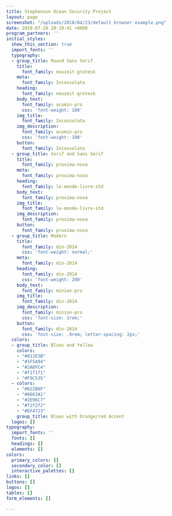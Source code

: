 ```yaml
---
title: Stephenson Ocean Security Project
layout: page
screenshot: "/uploads/2018/04/23/default browser example.png"
date: 2018-07-20 20:19:41 +0000
program_partners: ''
initial_styles:
  show_this_section: true
  import_fonts: ''
  typography:
  - group_title: Round Sans Serif
    title:
      font_family: neuzeit-grotesk
    meta:
      font_family: Inconsolata
    heading:
      font_family: neuzeit-grotesk
    body_text:
      font_family: acumin-pro
      css: 'font-weight: 100'
    img_title:
      font_family: Inconsolata
    img_description:
      font_family: acumin-pro
      css: 'font-weight: 100'
    button:
      font_family: Inconsolata
  - group_title: Serif and Sans Serif
    title:
      font_family: proxima-nova
    meta:
      font_family: proxima-nova
    heading:
      font_family: le-monde-livre-std
    body_text:
      font_family: proxima-nova
    img_title:
      font_family: le-monde-livre-std
    img_description:
      font_family: proxima-nova
    button:
      font_family: proxima-nova
  - group_title: Modern
    title:
      font_family: din-2014
      css: 'font-weight: normal;'
    meta:
      font_family: din-2014
    heading:
      font_family: din-2014
      css: 'font-weight: 200'
    body_text:
      font_family: minion-pro
    img_title:
      font_family: din-2014
    img_description:
      font_family: minion-pro
      css: 'font-size: 1rem;'
    button:
      font_family: din-2014
      css: 'font-size: .9rem; letter-spacing: 2px;'
  colors:
  - group_title: Blues and Yellow
    colors:
    - "#012E5B"
    - "#1F5A94"
    - "#2A8FC4"
    - "#f1f1f1"
    - "#F9C535"
  - colors:
    - "#022B6F"
    - "#0663A1"
    - "#2E96C7"
    - "#f2f2f2"
    - "#EF4723"
    group_title: Blues with Orange/red Accent
  logos: []
typography:
  import_fonts: ''
  fonts: []
  headings: []
  elements: []
colors:
  primary_colors: []
  secondary_color: []
  interactive_palettes: []
links: []
buttons: []
logos: []
tables: []
form_elements: []

---
```


